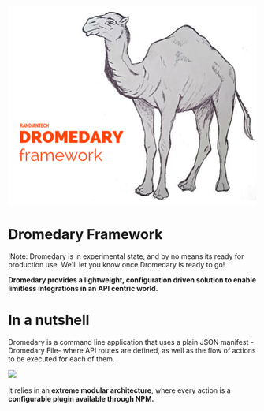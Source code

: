 <img src="https://raw.githubusercontent.com/randiantech/dromedary/master/docs/logo.png">

# Dromedary Framework

!Note: Dromedary is in experimental state, and by no means its ready for production use. We'll let you know once Dromedary is ready to go!

<b>Dromedary provides a lightweight, configuration driven solution to enable limitless integrations in an API centric world.</b>


# In a nutshell

Dromedary is a command line application that uses a plain JSON manifest -Dromedary File- where API routes are defined, as well as the flow of actions to be executed for each of them.

<img src="http://i.imgur.com/BPO46I7.png" width="250">

It relies in an <b>extreme modular architecture</b>, where every action is a <b>configurable plugin available through NPM.</b>
